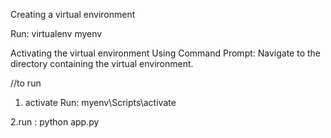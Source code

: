 
Creating a virtual environment

Run: virtualenv myenv 


Activating the virtual environment
Using Command Prompt:
Navigate to the directory containing the virtual environment.

//to run
1. activate
Run: myenv\Scripts\activate

2.run
 : python app.py


